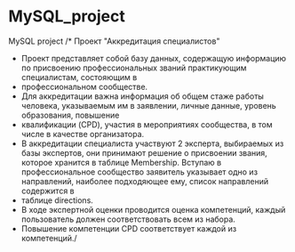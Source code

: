 # MySQL_project
MySQL project 
/* Проект "Аккредитация специалистов"
* Проект представляет собой базу данных, содержащую информацию по присвоению профессиональных званий практикующим специалистам, состояющим в
* профессиональном сообществе.
* Для аккредитации важна информация об общем стаже работы человека, указываемым им в заявлении, личные данные, уровень образования, повышение
* квалификации (CPD), участия в мероприятиях сообщества, в том числе в качестве организатора.
* В аккредитации специалиста участвуют 2 эксперта, выбираемых из базы экспертов, они принимают решение о присвоении звания, которое хранится в таблице Membership.
Вступаю в профессиональное сообщество заявитель указывает одно из направлений, наиболее подходяющее ему, список направлений содержится в
* таблице directions.
* В ходе экспертной оценки проводится оценка компетенций, каждый пользователь должен соответствовать всем из набора.
* Повышение компетенции CPD соответствует каждой из компетенций./
